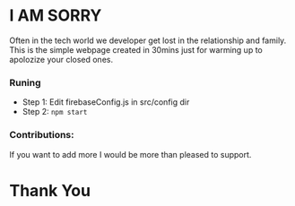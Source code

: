 # I AM SORRY
Often in the tech world we developer get lost in the relationship and family. This is the simple webpage created in 30mins just for warming up to apolozize your closed ones.
### Runing
- Step 1: Edit firebaseConfig.js in src/config dir
- Step 2: `npm start`
### Contributions:
If you want to add more I would be more than pleased to support.

# Thank You
